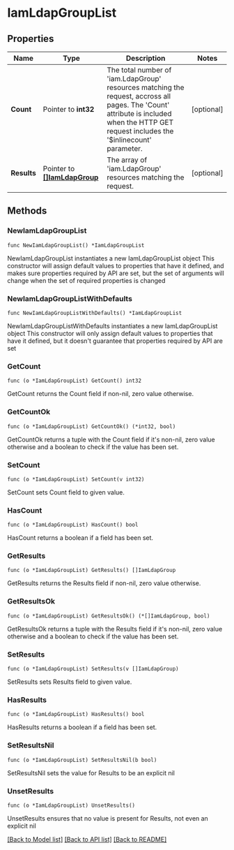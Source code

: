 # IamLdapGroupList

## Properties

Name | Type | Description | Notes
------------ | ------------- | ------------- | -------------
**Count** | Pointer to **int32** | The total number of &#39;iam.LdapGroup&#39; resources matching the request, accross all pages. The &#39;Count&#39; attribute is included when the HTTP GET request includes the &#39;$inlinecount&#39; parameter. | [optional] 
**Results** | Pointer to [**[]IamLdapGroup**](IamLdapGroup.md) | The array of &#39;iam.LdapGroup&#39; resources matching the request. | [optional] 

## Methods

### NewIamLdapGroupList

`func NewIamLdapGroupList() *IamLdapGroupList`

NewIamLdapGroupList instantiates a new IamLdapGroupList object
This constructor will assign default values to properties that have it defined,
and makes sure properties required by API are set, but the set of arguments
will change when the set of required properties is changed

### NewIamLdapGroupListWithDefaults

`func NewIamLdapGroupListWithDefaults() *IamLdapGroupList`

NewIamLdapGroupListWithDefaults instantiates a new IamLdapGroupList object
This constructor will only assign default values to properties that have it defined,
but it doesn't guarantee that properties required by API are set

### GetCount

`func (o *IamLdapGroupList) GetCount() int32`

GetCount returns the Count field if non-nil, zero value otherwise.

### GetCountOk

`func (o *IamLdapGroupList) GetCountOk() (*int32, bool)`

GetCountOk returns a tuple with the Count field if it's non-nil, zero value otherwise
and a boolean to check if the value has been set.

### SetCount

`func (o *IamLdapGroupList) SetCount(v int32)`

SetCount sets Count field to given value.

### HasCount

`func (o *IamLdapGroupList) HasCount() bool`

HasCount returns a boolean if a field has been set.

### GetResults

`func (o *IamLdapGroupList) GetResults() []IamLdapGroup`

GetResults returns the Results field if non-nil, zero value otherwise.

### GetResultsOk

`func (o *IamLdapGroupList) GetResultsOk() (*[]IamLdapGroup, bool)`

GetResultsOk returns a tuple with the Results field if it's non-nil, zero value otherwise
and a boolean to check if the value has been set.

### SetResults

`func (o *IamLdapGroupList) SetResults(v []IamLdapGroup)`

SetResults sets Results field to given value.

### HasResults

`func (o *IamLdapGroupList) HasResults() bool`

HasResults returns a boolean if a field has been set.

### SetResultsNil

`func (o *IamLdapGroupList) SetResultsNil(b bool)`

 SetResultsNil sets the value for Results to be an explicit nil

### UnsetResults
`func (o *IamLdapGroupList) UnsetResults()`

UnsetResults ensures that no value is present for Results, not even an explicit nil

[[Back to Model list]](../README.md#documentation-for-models) [[Back to API list]](../README.md#documentation-for-api-endpoints) [[Back to README]](../README.md)


